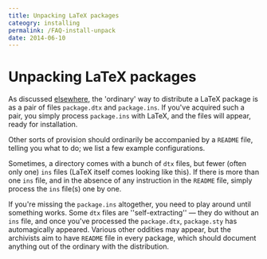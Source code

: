 ```yaml
---
title: Unpacking LaTeX packages
cateogry: installing
permalink: /FAQ-install-unpack
date: 2014-06-10
---
```


# Unpacking LaTeX packages

As discussed [elsewhere](FAQ-dtx.md), the 'ordinary' way to
distribute a LaTeX package is as a pair of files `package.dtx`
and `package.ins`.  If you've acquired such a pair, you simply
process `package.ins` with LaTeX, and the files will appear,
ready for installation.

Other sorts of provision should ordinarily be accompanied by a
`README` file, telling you what to do; we list a few example
configurations.

Sometimes, a directory comes with a bunch of `dtx` files, but
fewer (often only one) `ins` files (LaTeX itself comes
looking like this).  If there is more than one `ins` file,
and in the absence of any instruction in the `README` file, simply
process the `ins` file(s) one by one.

If you're missing the `package.ins` altogether, you need to play
around until something works.  Some `dtx` files are
''self-extracting''&nbsp;&mdash; they do without an `ins` file, and once
you've processed the `package.dtx`, `package.sty` has
automagically appeared.  Various other oddities may appear, but the
archivists aim to have `README` file in every package, which
should document anything out of the ordinary with the distribution.

